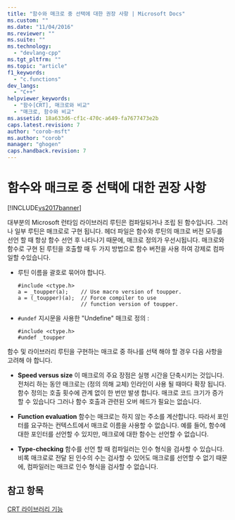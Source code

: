 ```yaml
---
title: "함수와 매크로 중 선택에 대한 권장 사항 | Microsoft Docs"
ms.custom: ""
ms.date: "11/04/2016"
ms.reviewer: ""
ms.suite: ""
ms.technology: 
  - "devlang-cpp"
ms.tgt_pltfrm: ""
ms.topic: "article"
f1_keywords: 
  - "c.functions"
dev_langs: 
  - "C++"
helpviewer_keywords: 
  - "함수[CRT], 매크로와 비교"
  - "매크로, 함수와 비교"
ms.assetid: 18a633d6-cf1c-470c-a649-fa7677473e2b
caps.latest.revision: 7
author: "corob-msft"
ms.author: "corob"
manager: "ghogen"
caps.handback.revision: 7
---
```

# 함수와 매크로 중 선택에 대한 권장 사항
[!INCLUDE[vs2017banner](../assembler/inline/includes/vs2017banner.md)]

대부분의 Microsoft 런타임 라이브러리 루틴은 컴파일되거나 조립 된 함수입니다. 그러나 일부 루틴은 매크로로 구현 됩니다.  헤더 파일은 함수와 루틴의 매크로 버전 모두를 선언 할 때 항상 함수 선언 후 나타나기 때문에, 매크로 정의가 우선시됩니다.  매크로와 함수로 구현 된 루틴을 호출할 때 두 가지 방법으로 함수 버전을 사용 하여 강제로 컴파일할 수있습니다.  
  
-   루틴 이름을 괄호로 묶어야 합니다.  
  
    ```  
    #include <ctype.h>  
    a = _toupper(a);    // Use macro version of toupper.  
    a = (_toupper)(a);  // Force compiler to use   
                        // function version of toupper.  
    ```  
  
-   `#undef` 지시문을 사용한 "Undefine" 매크로 정의 :  
  
    ```  
    #include <ctype.h>  
    #undef _toupper  
    ```  
  
 함수 및 라이브러리 루틴을 구현하는 매크로 중 하나를 선택 해야 할 경우 다음 사항을 고려해 야 합니다.  
  
-   **Speed versus size** 이 매크로의 주요 장점은 실행 시간을 단축시키는 것입니다.  전처리 하는 동안 매크로는 \(정의 의해 교체\) 인라인이 사용 될 때마다 확장 됩니다.  함수 정의는 호출 횟수에 관계 없이 한 번만 발생 합니다.  매크로 코드 크기가 증가할 수 있습니다 그러나 함수 호출과 관련된 오버 헤드가 필요는 없습니다.  
  
-   **Function evaluation** 함수는 매크로는 하지 않는 주소를 계산합니다.  따라서 포인터를 요구하는 컨텍스트에서 매크로 이름을 사용할 수 없습니다.  예를 들어, 함수에 대한 포인터를 선언할 수 있지만, 매크로에 대한 함수는 선언할 수 없습니다.  
  
-   **Type\-checking** 함수를 선언 할 때 컴파일러는 인수 형식을 검사할 수 있습니다.  비록 매크로로 전달 된 인수의 수는 검사할 수 있어도 매크로를 선언할 수 없기 때문에, 컴파일러는 매크로 인수 형식을 검사할 수 없습니다.  
  
## 참고 항목  
 [CRT 라이브러리 기능](../c-runtime-library/crt-library-features.md)